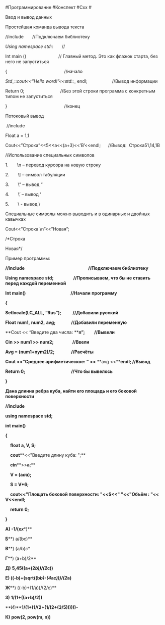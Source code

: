 #Программирование #Конспект #Cxx #

Ввод и вывод данных

Простейшая команда вывода текста

//include<iostream>       //Подключаем библиотеку

_Using namespace std::_       //

Int main ()                          // Главный метод. Это как флажок старта, без него не запуститься

{                                              //начало

_Std__::_cout<<”Hello word!”<<_std__::_ endl;                    //Вывод информации

Return 0;                             //Без этой строки программа с конкретным типом не запуститься

}                                              //конец

Потоковый вывод

 //include<iostream>

Float a = 1,1

Cout<<”Строка”<<5<<a<<(a+3)<<’B’<<endl;      //Вывод:  Строка51,14,1B

//Использование специальных символов

1.       \n – перевод курсора на новую строку

2.       \t – символ табуляции

3.       \” – вывод “

4.       \’ – вывод ‘

5.       \\ - вывод \

Специальные символы можно выводить и в одинарных и двойных кавычках

Cout<<”Строка \n”<<”Новая”;

/*Строка

Новая*/

Пример программы:

  

**//include                                                             //Подключаем** **библиотеку**

**Using** **namespace** **std;                   //Прописываем, что бы не ставить перед каждой переменной**

**Int main()                                           //Начали** **программу**

**{**

**Setlocale(LC_ALL, “Rus”);           //Добавили** **русский**

**Float** **num1,** **num2,** **avg;               //Добавили переменную**

**Cout << “Введите два числа: \****n”;         //Вывели**

**Cin >> num1 >> num2;                  //Ввели**

**Avg = (num1+nym2)/2;                //Расчёты**

**Cout <<”Среднее арифметическое: ” <<** **avg <<****endl; //Вывод**

**Return 0;                                            //Что бы вывелось**

**}**

**Дана длинна ребра куба, найти его площадь и его боковой поверхности**

**//include <iostream>**

**using namespace std;**

**int main()**

**{**

    **float a, V, S;**

    **cout****<<"Введите длину куба: ";**

    **cin****>>****a****;**

    **V = (a*a*a);**

    **S = V*6;**

    **cout<<"Площать боковой поверхности: "<<S<<" "<<"Объём : "<< V<<endl;**

    **return 0;**

**}**

**А) -1/(****x*********x****)**

**Б****) a/(bc)**

**В****) (a/b)*c**

**Г****) (a+b)/2**

**Д)** **5,45((a+(2*b))/(2*c))**

**E) ((-b)+(sqrt((b*b)-(4*a*c)))/(2*a)**

**Ж****) ((-b)+(1/a))/(2/c)**

**З)** **1/(1+((a+b)/2))**

**И)****1/(1+(1/(2+(1/(2+(3/5))))))-**

**К)** **pow(2, pow(m, n))**

